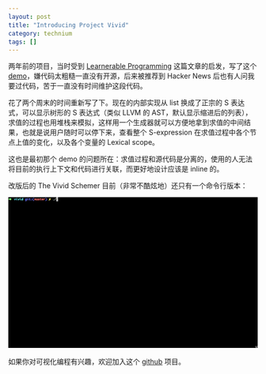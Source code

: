```yaml
---
layout: post
title: "Introducing Project Vivid"
category: technium
tags: []
---
```



两年前的项目，当时受到 [Learnerable Programming](http://chengyichao.info/learnable-programming/) 这篇文章的启发，写了这个 [demo](http://vivid.chengyichao.info/)，嫌代码太粗糙一直没有开源，后来被推荐到 Hacker News 后也有人问我要过代码，苦于一直没有时间维护这段代码。


花了两个周末的时间重新写了下。现在的内部实现从 list 换成了正宗的 S 表达式，可以显示树形的 S 表达式（类似 LLVM 的 AST，默认显示缩进后的列表），求值的过程也用堆栈来模拟，这样用一个生成器就可以方便地拿到求值的中间结果，也就是说用户随时可以停下来，查看整个 S-expression 在求值过程中各个节点上值的变化，以及各个变量的 Lexical scope。


这也是最初那个 demo 的问题所在：求值过程和源代码是分离的，使用的人无法将目前的执行上下文和代码进行关联，而更好地设计应该是 inline 的。


改版后的 The Vivid Schemer 目前（非常不酷炫地）还只有一个命令行版本：


 ![](https://raw.githubusercontent.com/onesuper/vivid/master/screenshot.gif)


如果你对可视化编程有兴趣，欢迎加入这个 [github](https://github.com/onesuper/vivid) 项目。

